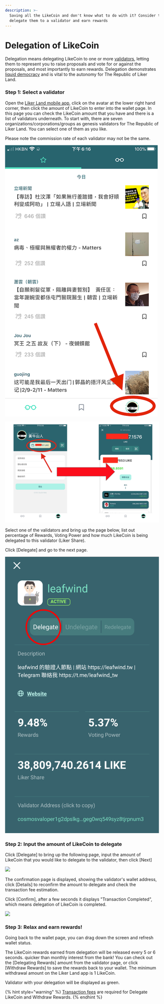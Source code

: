 ```yaml
---
description: >-
  Saving all the LikeCoin and don't know what to do with it? Consider to
  delegate them to a validator and earn rewards
---
```


# Delegation of LikeCoin

Delegation means delegating LikeCoin to one or more [validators](https://docs.like.co/user-guide/about/background#9d28), letting them to represent you to raise proposals and vote for or against the proposals, and most importantly to earn rewards. Delegation demonstrates [liquid democracy](https://docs.like.co/user-guide/liquid-democracy) and is vital to the autonomy for The Republic of Liker Land.

### Step 1: Select a validator

Open the [Liker Land mobile app](https://docs.like.co/user-guide/reader/download), click on the avatar at the lower right hand corner, then click the amount of LikeCoin to enter into the wallet page. In this page you can check the LikeCoin amount that you have and there is a list of validators underneath. To start with, there are seven organizations/corporations/groups as genesis validators for The Republic of Liker Land. You can select one of them as you like.

Please note the commission rate of each validator may not be the same.

![Click on the avatar at the lower right hand corner](../../.gitbook/assets/img_2324.jpg)

![Click the amount of LikeCoin to enter into the wallet page](../../.gitbook/assets/delegate.png)

Select one of the validators and bring up the page below, list out percentage of Rewards, Voting Power and how much LikeCoin is being delegated to this validator \(Liker Share\).

Click \[Delegate\] and go to the next page.

![](../../.gitbook/assets/delegate-1-en.png)

### **Step 2: Input the amount of LikeCoin to delegate**

Click \[Delegate\] to bring up the following page, input the amount of LikeCoin that you would like to delegate to the validator, then click \[Next\]  


![](../../.gitbook/assets/delegate-2-en.png)

The confirmation page is displayed, showing the validator's wallet address, click \[Details\] to reconfirm the amount to delegate and check the transaction fee estimation.

Click \[Confirm\], after a few seconds it displays "Transaction Completed", which means delegation of LikeCoin is completed.

![](../../.gitbook/assets/delegate-3-en.png)

### **Step 3: Relax and earn rewards!**

Going back to the wallet page, you can drag down the screen and refresh wallet status.

The LikeCoin rewards earned from delegation will be released every 5 or 6 seconds. quicker than monthly interest from the bank! You can check out the \[Delegating Rewards\] amount from the validator page, or click \[Withdraw Rewards\] to save the rewards back to your wallet. The minimum withdrawal amount on the Liker Land app is 1 LikeCoin.

Validator with your delegation will be displayed as green.

{% hint style="warning" %}
[Transaction fees](https://docs.like.co/user-guide/likecoin-token/transaction-fee) are required for ‌Delegate LikeCoin and Withdraw Rewards.
{% endhint %}

